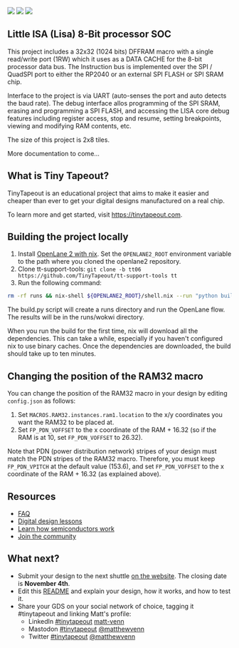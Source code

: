 ![](../../workflows/gds/badge.svg) ![](../../workflows/docs/badge.svg) ![](../../workflows/test/badge.svg)

## Little ISA (Lisa) 8-Bit processor SOC

This project includes a 32x32 (1024 bits) DFFRAM macro with a single read/write port (1RW) which it
uses as a DATA CACHE for the 8-bit processor data bus.  The Instruction bus is implemented over the
SPI / QuadSPI port to either the RP2040 or an external SPI FLASH or SPI SRAM chip.  

Interface to the project is via UART (auto-senses the port and auto detects the baud rate).  The
debug interface allos programming of the SPI SRAM, erasing and programming a SPI FLASH, and 
accessing the LISA core debug features including register access, stop and resume, setting 
breakpoints, viewing and modifying RAM contents, etc.

The size of this project is 2x8 tiles.

More documentation to come...

## What is Tiny Tapeout?

TinyTapeout is an educational project that aims to make it easier and cheaper than ever to get your digital designs manufactured on a real chip.

To learn more and get started, visit https://tinytapeout.com.

## Building the project locally

1. Install [OpenLane 2 with nix](https://openlane2.readthedocs.io/en/latest/getting_started/nix_installation/index.html).
   Set the `OPENLANE2_ROOT` environment variable to the path where you cloned the openlane2 repository.
2. Clone tt-support-tools: `git clone -b tt06 https://github.com/TinyTapeout/tt-support-tools tt`
3. Run the following command:

```bash
rm -rf runs && nix-shell ${OPENLANE2_ROOT}/shell.nix --run "python build.py"
```

The build.py script will create a runs directory and run the OpenLane flow. The results will be in the runs/wokwi directory.

When you run the build for the first time, nix will download all the dependencies. This can take a while, especially if you
haven't configured nix to use binary caches. Once the dependencies are downloaded, the build should take up to ten minutes.

## Changing the position of the RAM32 macro

You can change the position of the RAM32 macro in your design by editing `config.json` as follows:

1. Set `MACROS.RAM32.instances.ram1.location` to the x/y coordinates you want the RAM32 to be placed at.
2. Set `FP_PDN_VOFFSET` to the x coordinate of the RAM + 16.32 (so if the RAM is at 10, set `FP_PDN_VOFFSET` to 26.32).

Note that PDN (power distribution network) stripes of your design must match the PDN stripes of the RAM32 macro. Therefore, you must keep 
`FP_PDN_VPITCH` at the default value (153.6), and set `FP_PDN_VOFFSET` to the x coordinate of the RAM + 16.32 (as explained above).

## Resources

- [FAQ](https://tinytapeout.com/faq/)
- [Digital design lessons](https://tinytapeout.com/digital_design/)
- [Learn how semiconductors work](https://tinytapeout.com/siliwiz/)
- [Join the community](https://discord.gg/rPK2nSjxy8)

## What next?

- Submit your design to the next shuttle [on the website](https://tinytapeout.com/#submit-your-design). The closing date is **November 4th**.
- Edit this [README](README.md) and explain your design, how it works, and how to test it.
- Share your GDS on your social network of choice, tagging it #tinytapeout and linking Matt's profile:
  - LinkedIn [#tinytapeout](https://www.linkedin.com/search/results/content/?keywords=%23tinytapeout) [matt-venn](https://www.linkedin.com/in/matt-venn/)
  - Mastodon [#tinytapeout](https://chaos.social/tags/tinytapeout) [@matthewvenn](https://chaos.social/@matthewvenn)
  - Twitter [#tinytapeout](https://twitter.com/hashtag/tinytapeout?src=hashtag_click) [@matthewvenn](https://twitter.com/matthewvenn)

